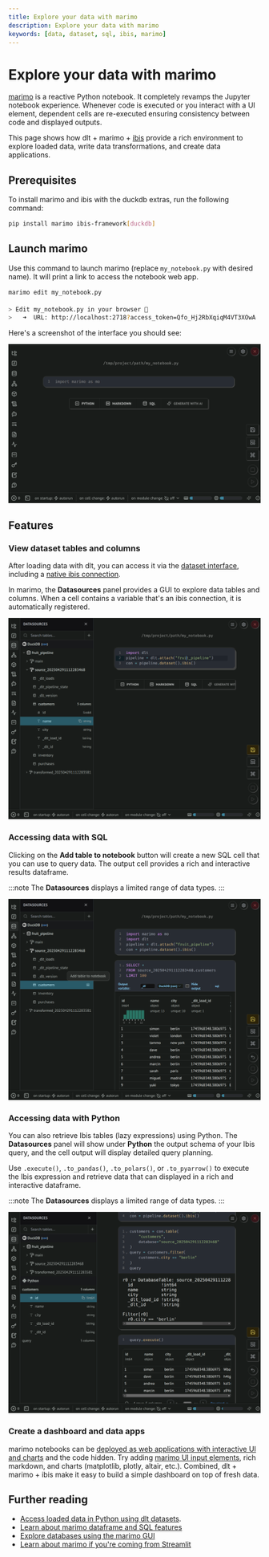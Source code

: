 ```yaml
---
title: Explore your data with marimo
description: Explore your data with marimo
keywords: [data, dataset, sql, ibis, marimo]
---
```


# Explore your data with marimo

[marimo](https://github.com/marimo-team/marimo) is a reactive Python notebook. It completely revamps the Jupyter notebook experience. Whenever code is executed or you interact with a UI element, dependent cells are re-executed ensuring consistency between code and displayed outputs.

This page shows how dlt + marimo + [ibis](./ibis-backend.md) provide a rich environment to explore loaded data, write data transformations, and create data applications.

## Prerequisites

To install marimo and ibis with the duckdb extras, run the following command: 

```sh
pip install marimo ibis-framework[duckdb]
```

## Launch marimo

Use this command to launch marimo (replace `my_notebook.py` with desired name). It will print a link to access the notebook web app.

```sh
marimo edit my_notebook.py

> Edit my_notebook.py in your browser 📝
>   ➜  URL: http://localhost:2718?access_token=Qfo_Hj2RbXqiqM4VT3XOwA 
```

Here's a screenshot of the interface you should see:

![](./static/marimo_notebook.png)


## Features

### View dataset tables and columns

After loading data with dlt, you can access it via the [dataset interface](./dataset.md), including a [native ibis connection](./ibis-backend.md).

In marimo, the **Datasources** panel provides a GUI to explore data tables and columns. When a cell contains a variable that's an ibis connection, it is automatically registered.

![](./static/marimo_dataset.png)

### Accessing data with SQL

Clicking on the **Add table to notebook** button will create a new SQL cell that you can use to query data. The output cell provides a rich and interactive results dataframe. 

:::note
The **Datasources** displays a limited range of data types.
:::

![](./static/marimo_sql.png)


### Accessing data with Python

You can also retrieve Ibis tables (lazy expressions) using Python. The **Datasources** panel will show under **Python** the output schema of your Ibis query, and the cell output will display detailed query planning.

Use `.execute()`, `.to_pandas()`, `.to_polars()`, or `.to_pyarrow()` to execute the Ibis expression and retrieve data that can displayed in a rich and interactive dataframe.

:::note
The **Datasources** displays a limited range of data types.
:::

![](./static/marimo_python.png)

### Create a dashboard and data apps

marimo notebooks can be [deployed as web applications with interactive UI and charts](https://docs.marimo.io/guides/apps/) and the code hidden. Try adding [marimo UI input elements](https://docs.marimo.io/guides/interactivity/), rich markdown, and charts (matplotlib, plotly, altair, etc.). Combined, dlt + marimo + ibis make it easy to build a simple dashboard on top of fresh data.


## Further reading

- [Access loaded data in Python using dlt datasets](./dataset.md).
- [Learn about marimo dataframe and SQL features](https://docs.marimo.io/guides/working_with_data/)
- [Explore databases using the marimo GUI](https://docs.marimo.io/guides/coming_from/streamlit/)
- [Learn about marimo if you're coming from Streamlit](https://docs.marimo.io/guides/coming_from/streamlit/)